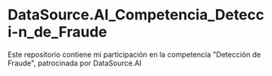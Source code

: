 # DataSource.AI_Competencia_Detecci-n_de_Fraude
Este repositorio contiene mi participación en la competencia "Detección de Fraude", patrocinada por DataSource.AI
